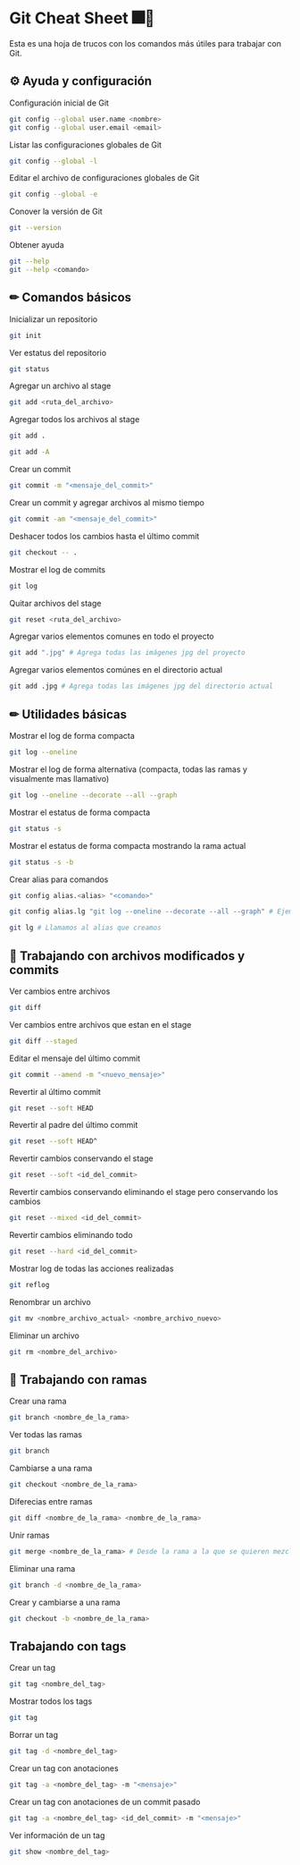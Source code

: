# Git Cheat Sheet 🎆🎇

Esta es una hoja de trucos con los comandos más útiles para trabajar con Git.

## ⚙ Ayuda y configuración
Configuración inicial de Git
```bash
git config --global user.name <nombre>
git config --global user.email <email>
```
Listar las configuraciones globales de Git
```bash
git config --global -l
```
Editar el archivo de configuraciones globales de Git
```bash
git config --global -e
```
Conover la versión de Git
```bash
git --version
```
Obtener ayuda
```bash
git --help
git --help <comando>
```

## ✏ Comandos básicos
Inicializar un repositorio
```bash
git init
```
Ver estatus del repositorio
```bash
git status
```
Agregar un archivo al stage
```bash
git add <ruta_del_archivo>
```
Agregar todos los archivos al stage
```bash
git add .
```
```bash
git add -A
```
Crear un commit
```bash
git commit -m "<mensaje_del_commit>"
```
Crear un commit y agregar archivos al mismo tiempo
```bash
git commit -am "<mensaje_del_commit>"
```
Deshacer todos los cambios hasta el último commit
```bash
git checkout -- .
```
Mostrar el log de commits
```bash
git log
```
Quitar archivos del stage
```bash
git reset <ruta_del_archivo>
```
Agregar varios elementos comunes en todo el proyecto
```bash
git add ".jpg" # Agrega todas las imágenes jpg del proyecto
```
Agregar varios elementos comúnes en el directorio actual
```bash
git add .jpg # Agrega todas las imágenes jpg del directorio actual
```

## ✏ Utilidades básicas
Mostrar el log de forma compacta
```bash
git log --oneline
```
Mostrar el log de forma alternativa (compacta, todas las ramas y visualmente mas llamativo)
```bash
git log --oneline --decorate --all --graph
```
Mostrar el estatus de forma compacta
```bash
git status -s 
```
Mostrar el estatus de forma compacta mostrando la rama actual
```bash
git status -s -b
```
Crear alias para comandos
```bash
git config alias.<alias> "<comando>"

git config alias.lg "git log --oneline --decorate --all --graph" # Ejemplo para crear un alias

git lg # Llamamos al alias que creamos
```

## 📃 Trabajando con archivos modificados y commits
Ver cambios entre archivos
```bash
git diff
```
Ver cambios entre archivos que estan en el stage
```bash
git diff --staged
```
Editar el mensaje del último commit
```bash
git commit --amend -m "<nuevo_mensaje>"
```
Revertir al último commit
```bash
git reset --soft HEAD
```
Revertir al padre del último commit
```bash
git reset --soft HEAD^
```
Revertir cambios conservando el stage
```bash
git reset --soft <id_del_commit>
```
Revertir cambios conservando eliminando el stage pero conservando los cambios
```bash
git reset --mixed <id_del_commit>
```
Revertir cambios eliminando todo
```bash
git reset --hard <id_del_commit>
```
Mostrar log de todas las acciones realizadas
```bash
git reflog
```
Renombrar un archivo
```bash
git mv <nombre_archivo_actual> <nombre_archivo_nuevo>
```
Eliminar un archivo
```bash
git rm <nombre_del_archivo>
```

## 🌳 Trabajando con ramas
Crear una rama
```bash
git branch <nombre_de_la_rama>
```
Ver todas las ramas
```bash
git branch
```
Cambiarse a una rama
```bash
git checkout <nombre_de_la_rama>
```
Diferecias entre ramas
```bash
git diff <nombre_de_la_rama> <nombre_de_la_rama>
```
Unir ramas
```bash
git merge <nombre_de_la_rama> # Desde la rama a la que se quieren mezclar los cambios
```
Eliminar una rama
```bash
git branch -d <nombre_de_la_rama>
```
Crear y cambiarse a una rama
```bash
git checkout -b <nombre_de_la_rama>
```

## Trabajando con tags
Crear un tag
```bash
git tag <nombre_del_tag>
```
Mostrar todos los tags
```bash
git tag
```
Borrar un tag
```bash
git tag -d <nombre_del_tag>
```
Crear un tag con anotaciones
```bash
git tag -a <nombre_del_tag> -m "<mensaje>"
```
Crear un tag con anotaciones de un commit pasado
```bash
git tag -a <nombre_del_tag> <id_del_commit> -m "<mensaje>"
```
Ver información de un tag
```bash
git show <nombre_del_tag>
```
